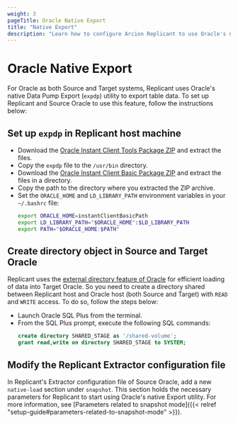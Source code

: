 ```yaml
---
weight: 3
pageTitle: Oracle Native Export
title: "Native Export"
description: "Learn how to configure Arcion Replicant to use Oracle's native Data Pump Export (`expdp`) utility for exporting table data."
---
```


# Oracle Native Export

For Oracle as both Source and Target systems, Replicant uses Oracle's native Data Pump Export (`expdp`) utility to export table data. To set up Replicant and Source Oracle to use this feature, follow the instructions below:

## Set up `expdp` in Replicant host machine
- Download the [Oracle Instant Client Tools Package ZIP](https://download.oracle.com/otn_software/linux/instantclient/216000/instantclient-tools-linux.x64-21.6.0.0.0dbru.zip) and extract the files.
- Copy the `expdp` file to the `/usr/bin` directory.
- Download the [Oracle Instant Client Basic Package ZIP](https://download.oracle.com/otn_software/linux/instantclient/216000/instantclient-basic-linux.x64-21.6.0.0.0dbru.zip) and extract the files in a directory.
- Copy the path to the directory where you extracted the ZIP archive.
- Set the `ORACLE_HOME` and `LD_LIBRARY_PATH` environment variables in your `~/.bashrc` file:
  ```BASH
  export ORACLE_HOME=instantClientBasicPath
  export LD_LIBRARY_PATH="$ORACLE_HOME":$LD_LIBRARY_PATH
  export PATH="$ORACLE_HOME:$PATH"
  ```
## Create directory object in Source and Target Oracle
Replicant uses the [external directory feature of Oracle](https://docs.oracle.com/cd/B19306_01/server.102/b14215/et_concepts.htm) for efficient loading of data into Target Oracle. So you need to create a directory shared between Replicant host and Oracle host (both Source and Target) with `READ` and `WRITE` access. To do so, follow the steps below:

- Launch Oracle SQL Plus from the terminal.
- From the SQL Plus prompt, execute the following SQL commands:
  ```SQL
  create directory SHARED_STAGE as '/shared-volume';
  grant read,write on directory SHARED_STAGE to SYSTEM;
  ```

## Modify the Replicant Extractor configuration file
In Replicant's Extractor configuration file of Source Oracle, add a new `native-load` section under `snapshot`. This section holds the necessary parameters for Replicant to start using Oracle's native Export utility. For more information, see [Parameters related to snapshot mode]({{< relref "setup-guide#parameters-related-to-snapshot-mode" >}}).

